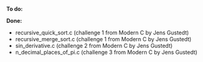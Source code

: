 **To do:** <br />

**Done:** <br />
* recursive_quick_sort.c (challenge 1 from Modern C by Jens Gustedt) <br />
* recursive_merge_sort.c (challenge 1 from Modern C by Jens Gustedt) <br />
* sin_derivative.c (challenge 2 from Modern C by Jens Gustedt) <br />
* n_decimal_places_of_pi.c (challenge 3 from Modern C by Jens Gustedt) <br />
